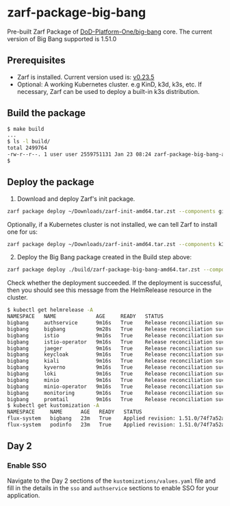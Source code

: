 # zarf-package-big-bang

Pre-built Zarf Package of [DoD-Platform-One/big-bang](https://github.com/DoD-Platform-One/big-bang) core. The current version of Big Bang supported is 1.51.0

## Prerequisites
- Zarf is installed. Current version used is: [v0.23.5](https://github.com/defenseunicorns/zarf/releases/tag/v0.23.5)
- Optional: A working Kubernetes cluster. e.g KinD, k3d, k3s, etc. If necessary, Zarf can be used to deploy a built-in k3s distribution.

## Build the package

``` bash
$ make build
...
$ ls -l build/
total 2499764
-rw-r--r--. 1 user user 2559751131 Jan 23 08:24 zarf-package-big-bang-amd64.tar.zst
$ 
```

## Deploy the package

1. Download and deploy Zarf's init package.

``` bash
zarf package deploy ~/Downloads/zarf-init-amd64.tar.zst --components git-server --confirm
```

Optionally, if a Kubernetes cluster is not installed, we can tell Zarf to install one for us:

``` bash
zarf package deploy ~/Downloads/zarf-init-amd64.tar.zst --components k3s,git-server --confirm
```

2. Deploy the Big Bang package created in the Build step above:

```bash
zarf package deploy ./build/zarf-package-big-bang-amd64.tar.zst --components keycloak,authsvc --confirm
```

Check whether the deployment succeeded. If the deployment is successful, then you should see this message from the HelmRelease resource in the cluster.

``` bash
$ kubectl get helmrelease -A
NAMESPACE   NAME             AGE     READY   STATUS
bigbang     authservice      9m16s   True    Release reconciliation succeeded
bigbang     bigbang          9m28s   True    Release reconciliation succeeded
bigbang     istio            9m16s   True    Release reconciliation succeeded
bigbang     istio-operator   9m16s   True    Release reconciliation succeeded
bigbang     jaeger           9m16s   True    Release reconciliation succeeded
bigbang     keycloak         9m16s   True    Release reconciliation succeeded
bigbang     kiali            9m16s   True    Release reconciliation succeeded
bigbang     kyverno          9m16s   True    Release reconciliation succeeded
bigbang     loki             9m16s   True    Release reconciliation succeeded
bigbang     minio            9m16s   True    Release reconciliation succeeded
bigbang     minio-operator   9m16s   True    Release reconciliation succeeded
bigbang     monitoring       9m16s   True    Release reconciliation succeeded
bigbang     promtail         9m16s   True    Release reconciliation succeeded
$ kubectl get kustomization -A
NAMESPACE     NAME      AGE   READY   STATUS
flux-system   bigbang   23m   True    Applied revision: 1.51.0/74f7a52a33b8f912020fa69599dae1d75200c479
flux-system   podinfo   23m   True    Applied revision: 1.51.0/74f7a52a33b8f912020fa69599dae1d75200c479
```

## Day 2

### Enable SSO

Navigate to the Day 2 sections of the `kustomizations/values.yaml` file and fill in the details in the `sso` and `authservice` sections to
enable SSO for your application.
